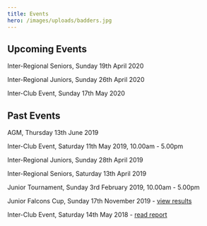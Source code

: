 ```yaml
---
title: Events
hero: /images/uploads/badders.jpg
---
```

## Upcoming Events

Inter-Regional Seniors, Sunday 19th April 2020

Inter-Regional Juniors, Sunday 26th April 2020

Inter-Club Event, Sunday 17th May 2020 

## Past Events

AGM, Thursday 13th June 2019

Inter-Club Event, Saturday 11th May 2019, 10.00am - 5.00pm

Inter-Regional Juniors, Sunday 28th April 2019

Inter-Regional Seniors, Saturday 13th April 2019

Junior Tournament, Sunday 3rd February 2019, 10.00am - 5.00pm

Junior Falcons Cup, Sunday 17th November 2019 - [view results](/juniors/falcons-cup-2019/)

Inter-Club Event, Saturday 14th May 2018 - [read report](/news/club-event-report-2018/)
